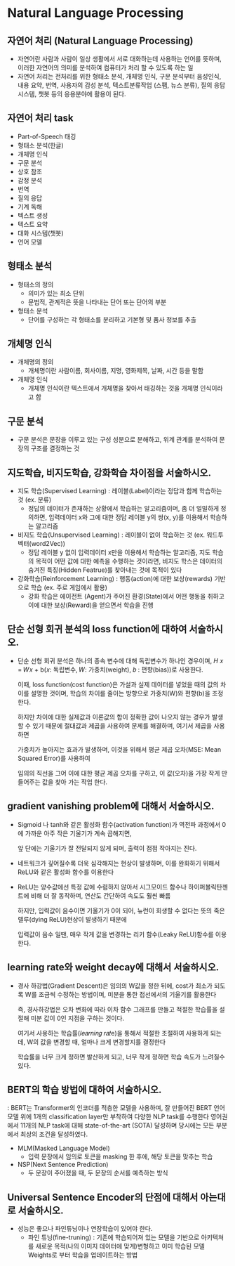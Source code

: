 # Natural Language Processing

## 자연어 처리 \(Natural Language Processing\)

* 자연어란 사람과 사람이 일상 생활에서 서로 대화하는데 사용하는 언어를 뜻하며, 이러한 자연어의 의미를 분석하여 컴퓨터가 처리 할 수 있도록 하는 일 
* 자연어 처리는 전처리를 위한 형태소 분석, 개체명 인식, 구문 분석부터 음성인식, 내용 요약, 번역, 사용자의 감성 분석, 텍스트분류작업 \(스팸, 뉴스 분류\), 질의 응답 시스템, 챗봇 등의 응용분야에 활용이 된다.

## 자연어 처리 task

* Part-of-Speech 태깅
* 형태소 분석\(한글\)
* 개체명 인식 
* 구문 분석 
* 상호 참조 
* 감정 분석 
* 번역 
* 질의 응답 
* 기계 독해 
* 텍스트 생성 
* 텍스트 요약 
* 대화 시스템\(챗봇\)
* 언어 모델

## 형태소 분석

* 형태소의 정의
  * 의미가 있는 최소 단위
  * 문법적, 관계적은 뜻을 나타내는 단어 또는 단어의 부분
* 형태소 분석
  * 단어를 구성하는 각 형태소를 분리하고 기본형 및 품사 정보를 추출

## 개체명 인식

* 개체명의 정의
  * 개체명이란 사람이름, 회사이름, 지명, 영화제목, 날짜, 시간 등을 말함
* 개체명 인식
  * 개체명 인식이란 텍스트에서 개체명을 찾아서 태깅하는 것을 개체명 인식이라고 함

## 구문 분석

* 구문 분석은 문장을 이루고 있는 구성 성분으로 분해하고, 위계 관계를 분석하여 문장의 구조를 결정하는 것

## 지도학습, 비지도학습, 강화학습 차이점을 서술하시오.

* 지도 학습\(Supervised Learning\) : 레이블\(Label\)이라는 정답과 함께 학습하는 것 \(ex. 분류\)
  * 정답의 데이터가 존재하는 상황에서 학습하는 알고리즘이며, 좀 더 얼밀하게 정의하면, 입력데이터 x와 그에 대한 정답 레이블 y의 쌍\(x, y\)를 이용해서 학습하는 알고리즘 
* 비지도 학습\(Unsupervised Learning\) : 레이블이 없이 학습하는 것 \(ex. 워드투벡터\(word2Vec\)\)
  * 정답 레이블 y 없이 입력데이터 x만을 이용해서 학습하는 알고리즘, 지도 학습의 목적이 어떤 값에 대한 예측을 수행하는 것이라면, 비지도 학스은 데이터의 숨겨진 특징\(Hidden Featrue\)를 찾아내는 것에 목적이 있다 
* 강화학습\(Reinforcement Learning\) : 행동\(action\)에 대한 보상\(rewards\) 기반으로 학습 \(ex. 주로 게임에서 활용\)
  * 강화 학습은 에이전트 \(Agent\)가 주어진 환경\(State\)에서 어떤 행동을 취하고 이에 대한 보상\(Reward\)을 얻으면서 학습을 진행

## 단순 선형 회귀 분석의 loss function에 대하여 서술하시오.

* 단순 선형 회귀 분석은 하나의 종속 변수에 대해 독립변수가 하나인 경우이며, 𝐻 𝑥 = 𝑊𝑥 + b\(𝑥: 독립변수, 𝑊: 가중치\(weight\), 𝑏 : 편향\(bias\)\)로 사용한다.

  이때, loss function\(cost function\)은 가설과 실제 데이터를 넣었을 때의 값의 차이를 설명한 것이며, 학습의 차이를 줄이는 방향으로 가중치\(W\)와 편향\(b\)을 조정한다.

  하지만 차이에 대한 실제값과 이론값의 합이 정확한 값이 나오지 않는 경우가 발생할 수 있기 때문에 절대값과 제곱을 사용하여 문제를 해결하며, 여기서 제곱을 사용하면

  가중치가 높아지는 효과가 발생하며, 이것을 위해서 평균 제곱 오차\(MSE: Mean Squared Error\)를 사용하여

  임의의 직선을 그어 이에 대한 평균 제곱 오차를 구하고, 이 값\(오차\)을 가장 작게 만들어주는 값을 찾아 가는 작업 한다.

## gradient vanishing problem에 대해서 서술하시오.

* Sigmoid 나 tanh와 같은 활성화 함수\(activation function\)가 역전파 과정에서 0에 가까운 아주 작은 기울기가 계속 곱해지면, 

  앞 단에는 기울기가 잘 전달되지 않게 되며, 출력이 점점 작아지는 진다.

* 네트워크가 깊어질수록 더욱 심각해지는 현상이 발생하며, 이를 완화하기 위해서 ReLU와 같은 활성화 함수를 이용한다 
* ReLU는 양수값에선 특정 값에 수렴하지 않아서 시그모이드 함수나 하이퍼볼릭탄젠트에 비해 더 잘 동작하며, 연산도 간단하여 속도도 훨씬 빠름

  하지만,  입력값이 음수이면 기울기가 0이 되어, 뉴런이 회생할 수 없다는 뜻의 죽은 렐루\(dying ReLU\)현상이 발생하기 때문에 

  입력값이 음수 일땐, 매우 작게 값을 변경하는 리키 함수\(Leaky ReLU\)함수를 이용한다. 

## learning rate와 weight decay에 대해서 서술하시오.

* 경사 하강법\(Gradient Descent\)은 임의의 W값을 정한 뒤에, cost가 최소가 되도록 W를 조금씩 수정하는 방법이며, 미분을 통한 접선에서의 기울기를 활용한다

  즉, 경사하강법은 오차 변화에 따라 이차 함수 그래프를 만들고 적절한 학습률을 설절해 미분 값이 0인 지점을 구하는 것이다.  

  여기서 사용하는 학습률\(𝑙𝑒𝑎𝑟𝑛𝑖𝑛𝑔 𝑟𝑎𝑡e\)을 통해서 적절한 조절하여 사용하게 되는데, W의 값을 변경할 때, 얼마나 크게 변경할지를 결정한다

  학습률을 너무 크게 정하면 발산하게 되고, 너무 작게 정하면 학습 속도가 느려질수 있다.

## BERT의 학습 방법에 대하여 서술하시오.

: BERT는 Transformer의 인코더를 적층한 모델을 사용하며, 잘 만들어진 BERT 언어모델 위에 1개의 classification layer만 부착하여 다양한 NLP task를 수행한다 영어권에서 11개의 NLP task에 대해 state-of-the-art \(SOTA\) 달성하며 당시에는 모든 부분에서 최상의 조건을 달성하였다.

* MLM\(Masked Language Model\)
  * 입력 문장에서 임의로 토큰을 masking 한 후에, 해당 토큰을 맞추는 학습
* NSP\(Next Sentence Prediction\)
  * 두 문장이 주어졌을 때, 두 문장의 순서를 예측하는 방식

## Universal Sentence Encoder의 단점에 대해서 아는대로 서술하시오.

* 성능은 좋으나 파인튜닝이나 연장학습이 있어야 한다. 
  * 파인 튜닝\(fine-truning\) : 기존에 학습되어져 있는 모델을 기반으로 아키텍쳐를 새로운 목적\(나의 이미지 데이터에 맞게\)변형하고 이미 학습된 모델 Weights로 부터 학습을 업데이트하는 방법

